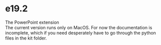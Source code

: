 # e19.2
The PowerPoint extension
<br>
The current version runs only on MacOS.
For now the documentation is incomplete, which if you need desperately have to go through the python files in the kit folder.

